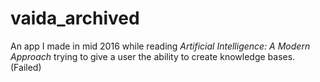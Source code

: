 # vaida_archived

An app I made in mid 2016 while reading _Artificial Intelligence: A Modern Approach_ trying to give a user the ability to create knowledge bases. 
(Failed)